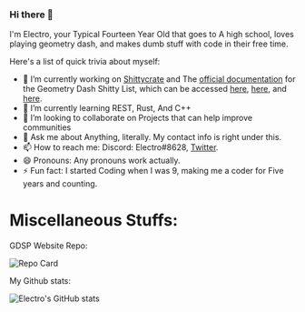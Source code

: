 ### Hi there 👋

I'm Electro, your Typical Fourteen Year Old that goes to A high school, loves playing geometry dash, and makes dumb stuff with code in their free time.

Here's a list of quick trivia about myself:
- 🔭 I’m currently working on [Shittycrate](https://github.com/electroflameofficial/pointercrate) and The [official documentation](https://gdshittylist.rtfd.io) for the Geometry Dash Shitty List, which can be accessed [here](https://gdshittylist.asemnada991.repl.co), [here](https://github.com/electroflameofficial/gdshittylist), and [here](http://electroflame.me/gdshittylist/).
- 🌱 I’m currently learning REST, Rust, And C++
- 👯 I’m looking to collaborate on Projects that can help improve communities
- 💬 Ask me about Anything, literally. My contact info is right under this.
- 📫 How to reach me: Discord: Electro#8628, [Twitter](https://twitter.com/poweredbyelectr).
- 😄 Pronouns: Any pronouns work actually.
- ⚡ Fun fact: I started Coding when I was 9, making me a coder for Five years and counting.

# Miscellaneous Stuffs:
GDSP Website Repo:

![Repo Card](https://github-readme-stats.vercel.app/api/pin?username=lotus-gd&repo=lotus-web&title_color=fff&icon_color=f9f9f9&text_color=9f9f9f&bg_color=30,e96443,904e95)

My Github stats:

![Electro's GitHub stats](https://github-readme-stats.vercel.app/api?username=electroflameofficial&show_icons=true&theme=omni)
